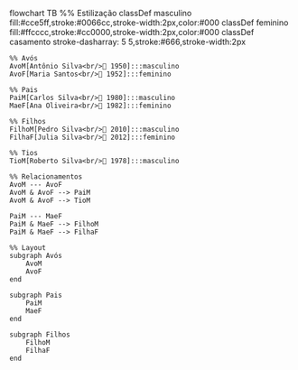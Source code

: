 flowchart TB
    %% Estilização
    classDef masculino fill:#cce5ff,stroke:#0066cc,stroke-width:2px,color:#000
    classDef feminino fill:#ffcccc,stroke:#cc0000,stroke-width:2px,color:#000
    classDef casamento stroke-dasharray: 5 5,stroke:#666,stroke-width:2px
    
    %% Avós
    AvoM[Antônio Silva<br/>📅 1950]:::masculino
    AvoF[Maria Santos<br/>📅 1952]:::feminino
    
    %% Pais
    PaiM[Carlos Silva<br/>📅 1980]:::masculino
    MaeF[Ana Oliveira<br/>📅 1982]:::feminino
    
    %% Filhos
    FilhoM[Pedro Silva<br/>📅 2010]:::masculino
    FilhaF[Julia Silva<br/>📅 2012]:::feminino
    
    %% Tios
    TioM[Roberto Silva<br/>📅 1978]:::masculino
    
    %% Relacionamentos
    AvoM --- AvoF
    AvoM & AvoF --> PaiM
    AvoM & AvoF --> TioM
    
    PaiM --- MaeF
    PaiM & MaeF --> FilhoM
    PaiM & MaeF --> FilhaF
    
    %% Layout
    subgraph Avós
        AvoM
        AvoF
    end
    
    subgraph Pais
        PaiM
        MaeF
    end
    
    subgraph Filhos
        FilhoM
        FilhaF
    end